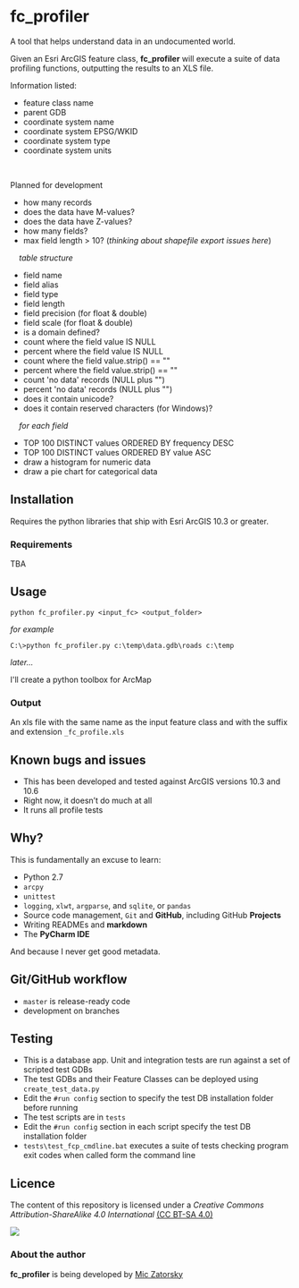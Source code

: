 # fc_profiler

A tool that helps understand data in an undocumented world.

Given an Esri ArcGIS feature class, **fc_profiler** will execute a suite of data profiling functions, outputting the results to an XLS file.

Information listed:
* feature class name
* parent GDB
* coordinate system name
* coordinate system EPSG/WKID
* coordinate system type
* coordinate system units

&nbsp;

Planned for development
* how many records
* does the data have M-values?
* does the data have Z-values?
* how many fields?
* max field length > 10? (_thinking about shapefile export issues here_)

&nbsp;&nbsp;&nbsp;&nbsp;_table structure_
* field name
* field alias
* field type
* field length
* field precision (for float & double)
* field scale (for float & double)
* is a domain defined?
* count where the field value IS NULL
* percent where the field value IS NULL
* count where the field value.strip() == ""
* percent where the field value.strip() == ""
* count 'no data' records (NULL plus "")  
* percent 'no data' records (NULL plus "")
* does it contain unicode?
* does it contain reserved characters (for Windows)?


&nbsp;&nbsp;&nbsp;&nbsp;_for each field_

* TOP 100 DISTINCT values ORDERED BY frequency DESC
* TOP 100 DISTINCT values ORDERED BY value ASC
* draw a histogram for numeric data
* draw a pie chart for categorical data 
 



## Installation
Requires the python libraries that ship with Esri ArcGIS 10.3 or greater.


### Requirements
TBA

## Usage

```
python fc_profiler.py <input_fc> <output_folder>
```

_for example_
```
C:\>python fc_profiler.py c:\temp\data.gdb\roads c:\temp
```


 
_later..._

I'll create a python toolbox for ArcMap

### Output

An xls file with the same name as the input feature class and with the suffix and extension ```_fc_profile.xls```


## Known bugs and issues
* This has been developed and tested against ArcGIS versions 10.3 and 10.6
* Right now, it doesn’t do much at all
* It runs all profile tests


## Why?

This is fundamentally an excuse to learn:
* Python 2.7 
* ```arcpy```
* ```unittest```
* ```logging```, ```xlwt```, ```argparse```, and ```sqlite```, or ```pandas```
* Source code management, ```Git``` and **GitHub**, including GitHub **Projects** 
* Writing READMEs and **markdown**
* The **PyCharm IDE**

And because I never get good metadata.


## Git/GitHub workflow
* ```master``` is release-ready code
* development on branches

## Testing
* This is a database app.  Unit and integration tests are run against a set of scripted test GDBs
* The test GDBs and their Feature Classes can be deployed using ```create_test_data.py```   
* Edit the ```#run config``` section to specify the test DB installation folder  before running
* The test scripts are in ```tests```
* Edit the ```#run config``` section in each script specify the test DB installation folder
* ```tests\test_fcp_cmdline.bat``` executes a suite of tests checking program exit codes when called form the command line 

## Licence
The content of this repository is licensed under a _Creative Commons Attribution-ShareAlike 4.0 International_ [(CC BT-SA 4.0)](https://creativecommons.org/licenses/by-sa/4.0/)

![](https://i.creativecommons.org/l/by-sa/4.0/88x31.png)

### About the author
**fc_profiler** is being developed by [Mic Zatorsky](https://www.linkedin.com/in/michaelzatorsky)

